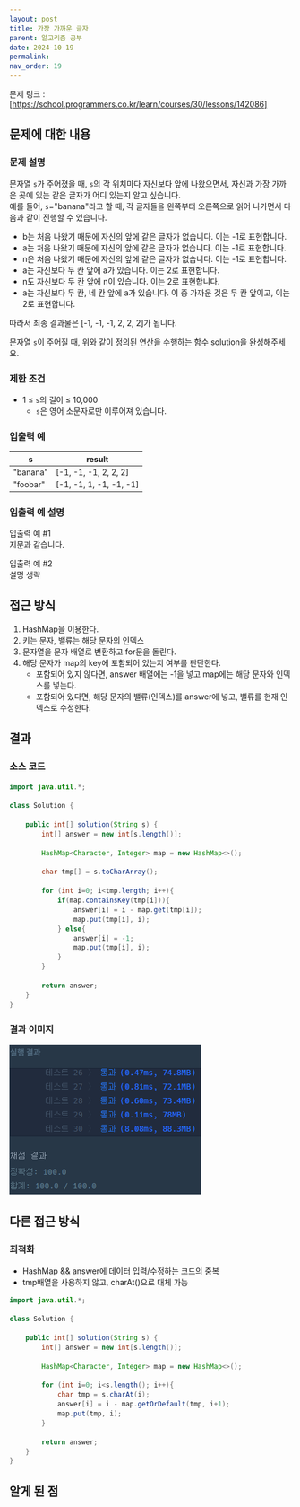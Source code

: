 ```yaml
---
layout: post
title: 가장 가까운 글자
parent: 알고리즘 공부
date: 2024-10-19
permalink:
nav_order: 19
---
```


문제 링크 : [https://school.programmers.co.kr/learn/courses/30/lessons/142086]

## 문제에 대한 내용

### 문제 설명

문자열 `s`가 주어졌을 때, `s`의 각 위치마다 자신보다 앞에 나왔으면서, 자신과 가장 가까운 곳에 있는 같은 글자가 어디 있는지 알고 싶습니다.  
예를 들어, `s`="banana"라고 할 때, 각 글자들을 왼쪽부터 오른쪽으로 읽어 나가면서 다음과 같이 진행할 수 있습니다.

- b는 처음 나왔기 때문에 자신의 앞에 같은 글자가 없습니다. 이는 -1로 표현합니다.
- a는 처음 나왔기 때문에 자신의 앞에 같은 글자가 없습니다. 이는 -1로 표현합니다.
- n은 처음 나왔기 때문에 자신의 앞에 같은 글자가 없습니다. 이는 -1로 표현합니다.
- a는 자신보다 두 칸 앞에 a가 있습니다. 이는 2로 표현합니다.
- n도 자신보다 두 칸 앞에 n이 있습니다. 이는 2로 표현합니다.
- a는 자신보다 두 칸, 네 칸 앞에 a가 있습니다. 이 중 가까운 것은 두 칸 앞이고, 이는 2로 표현합니다.

따라서 최종 결과물은 [-1, -1, -1, 2, 2, 2]가 됩니다.

문자열 `s`이 주어질 때, 위와 같이 정의된 연산을 수행하는 함수 solution을 완성해주세요.

### 제한 조건

- 1 ≤ `s`의 길이 ≤ 10,000
  - `s`은 영어 소문자로만 이루어져 있습니다.

### 입출력 예

| s        | result                  |
| -------- | ----------------------- |
| "banana" | [-1, -1, -1, 2, 2, 2]   |
| "foobar" | [-1, -1, 1, -1, -1, -1] |

### 입출력 예 설명

입출력 예 #1  
지문과 같습니다.

입출력 예 #2  
설명 생략

## 접근 방식

1. HashMap을 이용한다.
2. 키는 문자, 밸류는 해당 문자의 인덱스
3. 문자열을 문자 배열로 변환하고 for문을 돌린다.
4. 해당 문자가 map의 key에 포함되어 있는지 여부를 판단한다.
   - 포함되어 있지 않다면, answer 배열에는 -1을 넣고 map에는 해당 문자와 인덱스를 넣는다.
   - 포함되어 있다면, 해당 문자의 밸류(인덱스)를 answer에 넣고, 밸류를 현재 인덱스로 수정한다.

## 결과

### 소스 코드

```java
import java.util.*;

class Solution {

    public int[] solution(String s) {
        int[] answer = new int[s.length()];

        HashMap<Character, Integer> map = new HashMap<>();

        char tmp[] = s.toCharArray();

        for (int i=0; i<tmp.length; i++){
            if(map.containsKey(tmp[i])){
                answer[i] = i - map.get(tmp[i]);
                map.put(tmp[i], i);
            } else{
                answer[i] = -1;
                map.put(tmp[i], i);
            }
        }

        return answer;
    }
}
```

### 결과 이미지

![alt text](/공부/코딩-테스트-공부/image-28.png)

## 다른 접근 방식

### 최적화

- HashMap && answer에 데이터 입력/수정하는 코드의 중복
- tmp배열을 사용하지 않고, charAt()으로 대체 가능

```java
import java.util.*;

class Solution {

    public int[] solution(String s) {
        int[] answer = new int[s.length()];

        HashMap<Character, Integer> map = new HashMap<>();

        for (int i=0; i<s.length(); i++){
            char tmp = s.charAt(i);
            answer[i] = i - map.getOrDefault(tmp, i+1);
            map.put(tmp, i);
        }

        return answer;
    }
}
```

## 알게 된 점

[https://school.programmers.co.kr/learn/courses/30/lessons/142086]: https://school.programmers.co.kr/learn/courses/30/lessons/142086

